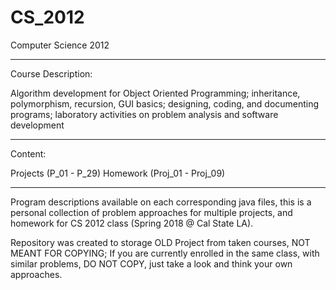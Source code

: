 # CS_2012

Computer Science 2012
**********************************************************************************************************************************
Course Description:

Algorithm development for Object Oriented Programming; inheritance, polymorphism, recursion, GUI basics; designing, coding, and documenting programs; laboratory activities on problem analysis and software development
**********************************************************************************************************************************
Content:

Projects (P_01 - P_29)
Homework (Proj_01 - Proj_09)
**********************************************************************************************************************************
Program descriptions available on each corresponding java files, this is a personal collection of problem approaches for multiple projects, and homework for CS 2012 class (Spring 2018 @ Cal State LA).

Repository was created to storage OLD Project from taken courses, NOT MEANT FOR COPYING; If you are currently enrolled in the same class, with similar problems, DO NOT COPY, just take a look and think your own approaches.
